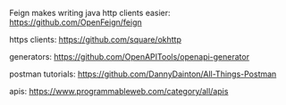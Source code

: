 Feign makes writing java http clients easier:
https://github.com/OpenFeign/feign

https clients:
https://github.com/square/okhttp

generators:
https://github.com/OpenAPITools/openapi-generator

postman tutorials:
https://github.com/DannyDainton/All-Things-Postman

apis:
https://www.programmableweb.com/category/all/apis